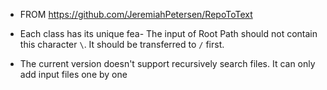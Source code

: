 - FROM https://github.com/JeremiahPetersen/RepoToText

- Each class has its unique fea- The input of Root Path should not contain this character `\`. It should be transferred to `/` first.

- The current version doesn't support recursively search files. It can only add input files one by one
